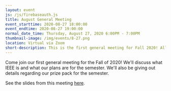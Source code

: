 ```yaml
---
layout: event
js: /js/firebaseauth.js
title: August General Meeting
event_starttime: 2020-08-27 18:00:00
event_endtime: 2020-08-27 19:00:00
normal_date_time: Thursday, August 27, 2020 6:00PM - 7:00PM
thumbnail-image: /img/events/8-27.png
location: Virtual via Zoom
short-description: This is the first general meeting for Fall 2020! All are welcome to attend to learn about IEEE and what our plans are for the next semester.
---
```


Come join our first general meeting for the Fall of 2020! We'll discuss what IEEE is and what our plans are for the semester. We'll also be giving out details regarding our prize pack for the semester.

See the slides from this meeting [here](/event-presentations/AugGenMtg_Charts.pptx).
